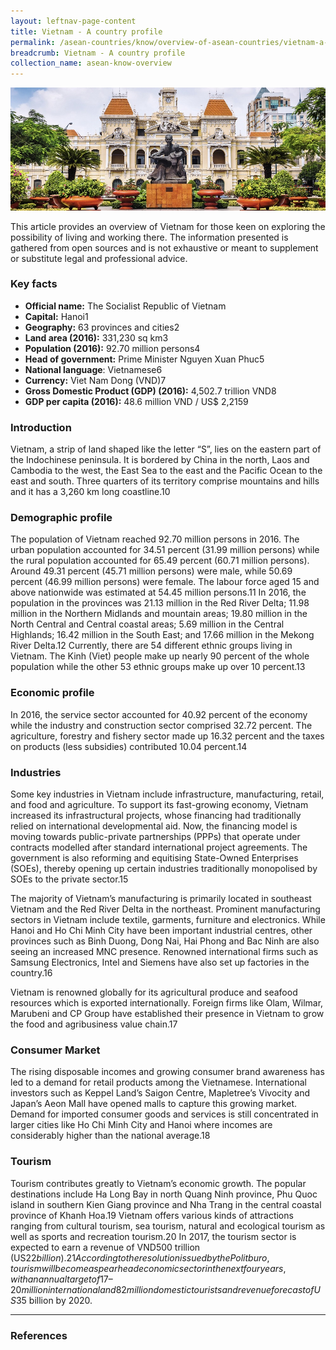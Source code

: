 ```yaml
---
layout: leftnav-page-content
title: Vietnam - A country profile
permalink: /asean-countries/know/overview-of-asean-countries/vietnam-a-country-profile/
breadcrumb: Vietnam - A country profile
collection_name: asean-know-overview
---
```


<img src="/images/asean-countries/Vietnam snapshot cover iso.jpg" alt="Laos snapshot banner" style="width:800px;" />

This article provides an overview of Vietnam for those keen on exploring the possibility of living and working there. The information presented is gathered from open sources and is not exhaustive or meant to supplement or substitute legal and professional advice.

### **Key facts**

- **Official name:** The Socialist Republic of Vietnam
- **Capital:** Hanoi1
- **Geography:** 63 provinces and cities2
- **Land area (2016):** 331,230 sq km3
- **Population (2016):** 92.70 million persons4
- **Head of government:** Prime Minister Nguyen Xuan Phuc5
- **National language**: Vietnamese6
- **Currency:** Viet Nam Dong (VND)7
- **Gross Domestic Product (GDP) (2016):** 4,502.7 trillion VND8
- **GDP per capita (2016):** 48.6 million VND / US$ 2,2159

### **Introduction**

Vietnam, a strip of land shaped like the letter “S”, lies on the eastern part of the Indochinese peninsula. It is bordered by China in the north, Laos and Cambodia to the west, the East Sea to the east and the Pacific Ocean to the east and south. Three quarters of its territory comprise mountains and hills and it has a 3,260 km long coastline.10

### **Demographic profile**

The population of Vietnam reached 92.70 million persons in 2016. The urban population accounted for 34.51 percent (31.99 million persons) while the rural population accounted for 65.49 percent (60.71 million persons). Around 49.31 percent (45.71 million persons) were male, while 50.69 percent (46.99 million persons) were female. The labour force aged 15 and above nationwide was estimated at 54.45 million persons.11  In 2016, the population in the provinces was 21.13 million in the Red River Delta; 11.98 million in the Northern Midlands and mountain areas; 19.80 million in the North Central and Central coastal areas; 5.69 million in the Central Highlands; 16.42 million in the South East; and 17.66 million in the Mekong River Delta.12  Currently, there are 54 different ethnic groups living in Vietnam. The Kinh (Viet) people make up nearly 90 percent of the whole population while the other 53 ethnic groups make up over 10 percent.13

### **Economic profile**

In 2016, the service sector accounted for 40.92 percent of the economy while the industry and construction sector comprised 32.72 percent. The agriculture, forestry and fishery sector made up 16.32 percent and the taxes on products (less subsidies) contributed 10.04 percent.14

### **Industries**

Some key industries in Vietnam include infrastructure, manufacturing, retail, and food and agriculture. To support its fast-growing economy, Vietnam increased its infrastructural projects, whose financing had traditionally relied on international developmental aid. Now, the financing model is moving towards public-private partnerships (PPPs) that operate under contracts modelled after standard international project agreements. The government is also reforming and equitising State-Owned Enterprises (SOEs), thereby opening up certain industries traditionally monopolised by SOEs to the private sector.15

The majority of Vietnam’s manufacturing is primarily located in southeast Vietnam and the Red River Delta in the northeast. Prominent manufacturing sectors in Vietnam include textile, garments, furniture and electronics. While Hanoi and Ho Chi Minh City have been important industrial centres, other provinces such as Binh Duong, Dong Nai, Hai Phong and Bac Ninh are also seeing an increased MNC presence. Renowned international firms such as Samsung Electronics, Intel and Siemens have also set up factories in the country.16

Vietnam is renowned globally for its agricultural produce and seafood resources which is exported internationally. Foreign firms like Olam, Wilmar, Marubeni and CP Group have established their presence in Vietnam to grow the food and agribusiness value chain.17

### **Consumer Market**

The rising disposable incomes and growing consumer brand awareness has led to a demand for retail products among the Vietnamese. International investors such as Keppel Land’s Saigon Centre, Mapletree’s Vivocity and Japan’s Aeon Mall have opened malls to capture this growing market. Demand for imported consumer goods and services is still concentrated in larger cities like Ho Chi Minh City and Hanoi where incomes are considerably higher than the national average.18

### **Tourism**

Tourism contributes greatly to Vietnam’s economic growth. The popular destinations include Ha Long Bay in north Quang Ninh province, Phu Quoc island in southern Kien Giang province and Nha Trang in the central coastal province of Khanh Hoa.19  Vietnam offers various kinds of attractions ranging from cultural tourism, sea tourism, natural and ecological tourism as well as sports and recreation tourism.20  In 2017, the tourism sector is expected to earn a revenue of VND500 trillion (US$22 billion).21  According to the resolution issued by the Politburo, tourism will become a spearhead economic sector in the next four years, with an annual target of 17–20 million international and 82 million domestic tourists and revenue forecast of US$35 billion by 2020.



------

### **References**